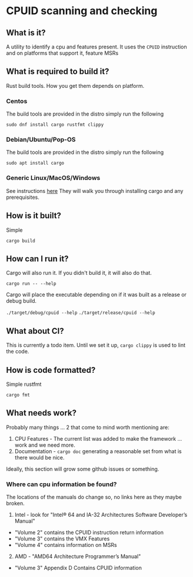 # CPUID scanning and checking

## What is it?

A utility to identify a cpu and features present. It uses the `CPUID` instruction and on platforms that support it,
feature MSRs

## What is required to build it?

Rust build tools. How you get them depends on platform.

### Centos

The build tools are provided in the distro simply run the following

`sudo dnf install cargo rustfmt clippy`

### Debian/Ubuntu/Pop-OS

The build tools are provided in the distro simply run the following

`sudo apt install cargo`

### Generic Linux/MacOS/Windows

See instructions [here](https://www.rust-lang.org/tools/install) They will walk you through installing cargo and any
prerequisites.

## How is it built?

Simple

`cargo build`

## How can I run it?

Cargo will also run it. If you didn't build it, it will also do that.

`cargo run -- --help`

Cargo will place the executable depending on if it was built as a release or debug build.

`./target/debug/cpuid --help`
`./target/release/cpuid --help`

## What about CI?

This is currently a todo item. Until we set it up, `cargo clippy` is used to lint the code.

## How is code formatted?

Simple rustfmt

`cargo fmt`

## What needs work?

Probably many things ... 2 that come to mind worth mentioning are:
1. CPU Features - The current list was added to make the framework ... work and we need more.
2. Documentation - `cargo doc` generating a reasonable set from what is there would be nice.

Ideally, this section will grow some github issues or something.

### Where can cpu information be found?

The locations of the manuals do change so, no links here as they maybe broken.
1. Intel - look for "Intel® 64 and IA-32 Architectures Software Developer’s Manual"
  * "Volume 2" contains the CPUID instruction return information
  * "Volume 3" contains the VMX Features
  * "Volume 4" contains information on MSRs
2. AMD - "AMD64 Architecture Programmer’s Manual"
  * "Volume 3" Appendix D Contains CPUID information
